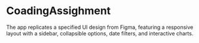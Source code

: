 # CoadingAssighment
 The app replicates a specified UI design from Figma, featuring a responsive layout with a sidebar, collapsible options, date filters, and interactive charts. 
